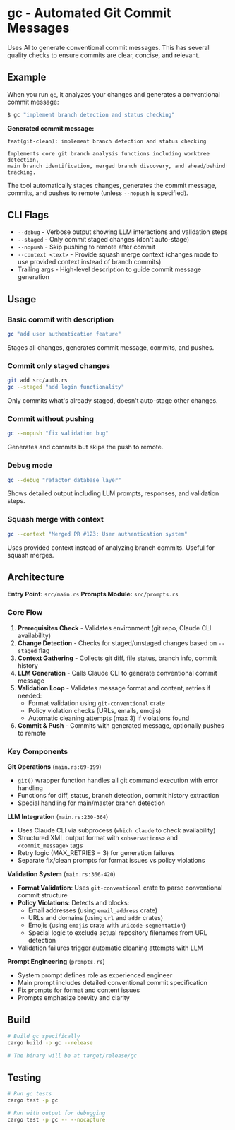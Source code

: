 # gc - Automated Git Commit Messages

Uses AI to generate conventional commit messages. This has several quality checks to ensure commits are clear, concise, and relevant.

## Example

When you run `gc`, it analyzes your changes and generates a conventional commit message:

```bash
$ gc "implement branch detection and status checking"
```

**Generated commit message:**
```
feat(git-clean): implement branch detection and status checking

Implements core git branch analysis functions including worktree detection,
main branch identification, merged branch discovery, and ahead/behind tracking.
```

The tool automatically stages changes, generates the commit message, commits, and pushes to remote (unless `--nopush` is specified).

## CLI Flags

- `--debug` - Verbose output showing LLM interactions and validation steps
- `--staged` - Only commit staged changes (don't auto-stage)
- `--nopush` - Skip pushing to remote after commit
- `--context <text>` - Provide squash merge context (changes mode to use provided context instead of branch commits)
- Trailing args - High-level description to guide commit message generation

## Usage

### Basic commit with description
```bash
gc "add user authentication feature"
```
Stages all changes, generates commit message, commits, and pushes.

### Commit only staged changes
```bash
git add src/auth.rs
gc --staged "add login functionality"
```
Only commits what's already staged, doesn't auto-stage other changes.

### Commit without pushing
```bash
gc --nopush "fix validation bug"
```
Generates and commits but skips the push to remote.

### Debug mode
```bash
gc --debug "refactor database layer"
```
Shows detailed output including LLM prompts, responses, and validation steps.

### Squash merge with context
```bash
gc --context "Merged PR #123: User authentication system"
```
Uses provided context instead of analyzing branch commits. Useful for squash merges.

## Architecture

**Entry Point:** `src/main.rs`
**Prompts Module:** `src/prompts.rs`

### Core Flow

1. **Prerequisites Check** - Validates environment (git repo, Claude CLI availability)
2. **Change Detection** - Checks for staged/unstaged changes based on `--staged` flag
3. **Context Gathering** - Collects git diff, file status, branch info, commit history
4. **LLM Generation** - Calls Claude CLI to generate conventional commit message
5. **Validation Loop** - Validates message format and content, retries if needed:
   - Format validation using `git-conventional` crate
   - Policy violation checks (URLs, emails, emojis)
   - Automatic cleaning attempts (max 3) if violations found
6. **Commit & Push** - Commits with generated message, optionally pushes to remote

### Key Components

**Git Operations** (`main.rs:69-199`)
- `git()` wrapper function handles all git command execution with error handling
- Functions for diff, status, branch detection, commit history extraction
- Special handling for main/master branch detection

**LLM Integration** (`main.rs:230-364`)
- Uses Claude CLI via subprocess (`which claude` to check availability)
- Structured XML output format with `<observations>` and `<commit_message>` tags
- Retry logic (MAX_RETRIES = 3) for generation failures
- Separate fix/clean prompts for format issues vs policy violations

**Validation System** (`main.rs:366-420`)
- **Format Validation**: Uses `git-conventional` crate to parse conventional commit structure
- **Policy Violations**: Detects and blocks:
  - Email addresses (using `email_address` crate)
  - URLs and domains (using `url` and `addr` crates)
  - Emojis (using `emojis` crate with `unicode-segmentation`)
  - Special logic to exclude actual repository filenames from URL detection
- Validation failures trigger automatic cleaning attempts with LLM

**Prompt Engineering** (`prompts.rs`)
- System prompt defines role as experienced engineer
- Main prompt includes detailed conventional commit specification
- Fix prompts for format and content issues
- Prompts emphasize brevity and clarity

## Build

```bash
# Build gc specifically
cargo build -p gc --release

# The binary will be at target/release/gc
```

## Testing

```bash
# Run gc tests
cargo test -p gc

# Run with output for debugging
cargo test -p gc -- --nocapture
```
